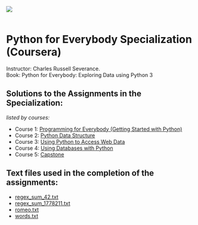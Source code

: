<img src="https://images.immediate.co.uk/remote/m.media-amazon.com/images/S/pv-target-images/3cbec73f223b048170d6f04b32557c0b8650aed45af454168c66f1e04de733e1.jpg">
<br>
<br>

# Python for Everybody Specialization (Coursera)

Instructor: Charles Russell Severance.<br>
Book: Python for Everybody: Exploring Data using Python 3
<br>

## Solutions to the Assignments in the Specialization:
*listed by courses:*
- Course 1: [Programming for Everybody (Getting Started with Python)](/Course%201%20-%20Programming%20for%20Everybody/)
- Course 2: [Python Data Structure](/Course%202%20-%20Python%20Data%20Structures/)
- Course 3: [Using Python to Access Web Data](/Course%203%20-%20Using%20Python%20to%20Access%20Web%20Data/)
- Course 4: [Using Databases with Python](/Course%204%20-%20Using%20Databases%20with%20Python/)
- Course 5: [Capstone](/Course%205%20-%20Capstone/)

## Text files used in the completion of the assignments:
- [regex_sum_42.txt](/regex_sum_42.txt)
- [regex_sum_1778211.txt](/regex_sum_1778211.txt)
- [romeo.txt](/romeo.txt)
- [words.txt](/words.txt)

